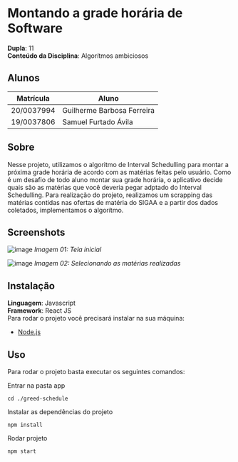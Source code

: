 # Montando a grade horária de Software

**Dupla**: 11<br>
**Conteúdo da Disciplina**: Algorítmos ambiciosos<br>

## Alunos
|Matrícula | Aluno |
| -- | -- |
| 20/0037994  |  Guilherme Barbosa Ferreira |
| 19/0037806  |  Samuel Furtado Ávila |

## Sobre 
Nesse projeto, utilizamos o algoritmo de Interval Schedulling para montar a próxima grade horária de acordo com as matérias feitas pelo usuário. Como é um desafio de todo aluno montar sua grade horária, o aplicativo decide quais são as matérias que você deveria pegar adptado do Interval Schedulling. Para realização do projeto, realizamos um scrapping das matérias contidas nas ofertas de matéria do SIGAA e a partir dos dados coletados, implementamos o algorítmo.

## Screenshots
![image](https://user-images.githubusercontent.com/88190414/212800461-65a3f695-1107-4df8-93e6-46660de14a29.png)
_Imagem 01: Tela inicial_

![image](https://user-images.githubusercontent.com/88190414/212800521-886aa51a-193a-432a-936d-abebd28c184b.png)
_Imagem 02: Selecionando as matérias realizadas_

## Instalação 
**Linguagem**: Javascript<br>
**Framework**: React JS<br>
Para rodar o projeto você precisará instalar na sua máquina:
- [Node.js](https://nodejs.org/en/)


## Uso 
Para rodar o projeto basta executar os seguintes comandos:

Entrar na pasta app
````
cd ./greed-schedule
````

Instalar as dependências do projeto
````
npm install
````

Rodar projeto
````
npm start
````
